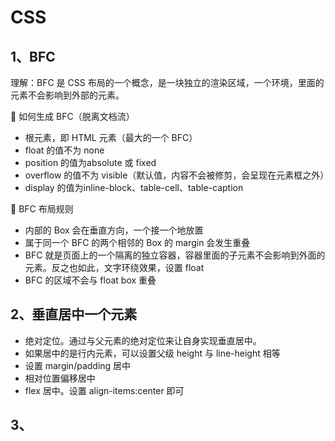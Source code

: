 # CSS

## 1、BFC

理解：BFC 是 CSS 布局的一个概念，是一块独立的渲染区域，一个环境，里面的元素不会影响到外部的元素。

:notebook_with_decorative_cover: 如何生成 BFC（脱离文档流）

- 根元素，即 HTML 元素（最大的一个 BFC）
- float 的值不为 none
- position 的值为absolute 或 fixed
- overflow 的值不为 visible（默认值，内容不会被修剪，会呈现在元素框之外）
- display 的值为inline-block、table-cell、table-caption

:notebook_with_decorative_cover: BFC 布局规则

- 内部的 Box 会在垂直方向，一个接一个地放置
- 属于同一个 BFC 的两个相邻的 Box 的 margin 会发生重叠
-  BFC 就是页面上的一个隔离的独立容器，容器里面的子元素不会影响到外面的元素。反之也如此，文字环绕效果，设置 float
- BFC 的区域不会与 float box 重叠

## 2、垂直居中一个元素

- 绝对定位。通过与父元素的绝对定位来让自身实现垂直居中。
- 如果居中的是行内元素，可以设置父级 height 与 line-height 相等
- 设置 margin/padding 居中
- 相对位置偏移居中
- flex 居中。设置 align-items:center 即可

## 3、
